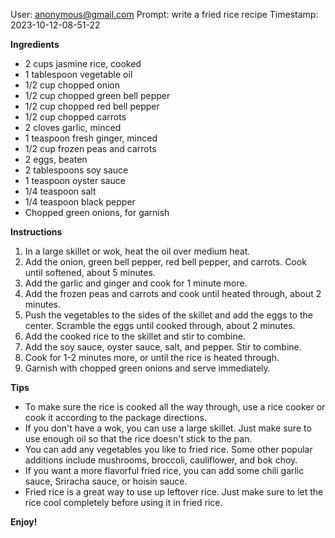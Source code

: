 User: anonymous@gmail.com
Prompt: write a fried rice recipe
Timestamp: 2023-10-12-08-51-22

**Ingredients**

* 2 cups jasmine rice, cooked
* 1 tablespoon vegetable oil
* 1/2 cup chopped onion
* 1/2 cup chopped green bell pepper
* 1/2 cup chopped red bell pepper
* 1/2 cup chopped carrots
* 2 cloves garlic, minced
* 1 teaspoon fresh ginger, minced
* 1/2 cup frozen peas and carrots
* 2 eggs, beaten
* 2 tablespoons soy sauce
* 1 teaspoon oyster sauce
* 1/4 teaspoon salt
* 1/4 teaspoon black pepper
* Chopped green onions, for garnish

**Instructions**

1. In a large skillet or wok, heat the oil over medium heat.
2. Add the onion, green bell pepper, red bell pepper, and carrots. Cook until softened, about 5 minutes.
3. Add the garlic and ginger and cook for 1 minute more.
4. Add the frozen peas and carrots and cook until heated through, about 2 minutes.
5. Push the vegetables to the sides of the skillet and add the eggs to the center. Scramble the eggs until cooked through, about 2 minutes.
6. Add the cooked rice to the skillet and stir to combine.
7. Add the soy sauce, oyster sauce, salt, and pepper. Stir to combine.
8. Cook for 1-2 minutes more, or until the rice is heated through.
9. Garnish with chopped green onions and serve immediately.

**Tips**

* To make sure the rice is cooked all the way through, use a rice cooker or cook it according to the package directions.
* If you don't have a wok, you can use a large skillet. Just make sure to use enough oil so that the rice doesn't stick to the pan.
* You can add any vegetables you like to fried rice. Some other popular additions include mushrooms, broccoli, cauliflower, and bok choy.
* If you want a more flavorful fried rice, you can add some chili garlic sauce, Sriracha sauce, or hoisin sauce.
* Fried rice is a great way to use up leftover rice. Just make sure to let the rice cool completely before using it in fried rice.

**Enjoy!**